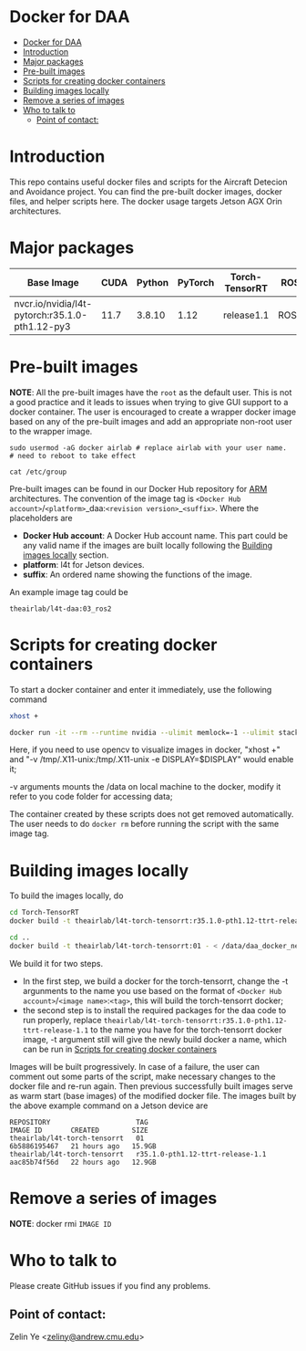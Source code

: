
# Docker for DAA #

- [Docker for DAA](#docker-for-daa)
- [Introduction](#introduction)
- [Major packages](#major-packages)
- [Pre-built images](#pre-built-images)
- [Scripts for creating docker containers](#scripts-for-creating-docker-containers)
- [Building images locally](#building-images-locally)
- [Remove a series of images](#remove-a-series-of-images)
- [Who to talk to](#who-to-talk-to)
  - [Point of contact:](#point-of-contact)

# Introduction #

This repo contains useful docker files and scripts for the Aircraft Detecion and Avoidance project. You can find the pre-built docker images, docker files, and helper scripts here. The docker usage targets Jetson AGX Orin architectures.

# Major packages #

| Base Image | CUDA | Python | PyTorch          | Torch-TensorRT | ROS |
|-------------|------|--------|------------------|----------------|-----|
| nvcr.io/nvidia/l4t-pytorch:r35.1.0-pth1.12-py3       | 11.7 | 3.8.10 | 1.12 | release1.1        |  ROS2   |

# Pre-built images #

__NOTE__: All the pre-built images have the `root` as the default user. This is not a good practice and it leads to issues when trying to give GUI support to a docker container. The user is encouraged to create a wrapper docker image based on any of the pre-built images and add an appropriate non-root user to the wrapper image. 

```
sudo usermod -aG docker airlab # replace airlab with your user name.
# need to reboot to take effect

cat /etc/group
```


Pre-built images can be found in our Docker Hub repository for [ARM][arm_repo] architectures. The convention of the image tag is `<Docker Hub account>`/`<platform>`\_daa:`<revision version>`\_`<suffix>`. Where the placeholders are 
- __Docker Hub account__: A Docker Hub account name. This part could be any valid name if the images are built locally following the [Building images locally](#building-images-locally) section.
- __platform__: l4t for Jetson devices.
- __suffix__: An ordered name showing the functions of the image.

An example image tag could be
```
theairlab/l4t-daa:03_ros2
```

[arm_repo]: https://hub.docker.com/layers/theairlab/l4t-daa/03_ros2/images/sha256-eca3c98f16887226c49d0f1812aa9790ebff9f79c05c42479d509022324f40db?context=repo

# Scripts for creating docker containers #


To start a docker container and enter it immediately, use the following command

```bash
xhost + 

docker run -it --rm --runtime nvidia --ulimit memlock=-1 --ulimit stack=67108864 --net=host --ipc=host --pid=host -v /tmp/.X11-unix:/tmp/.X11-unix -e DISPLAY=$DISPLAY -v /data:/data theairlab/l4t-daa:03_ros2

```
Here, if you need to use opencv to visualize images in docker, "xhost +" and "-v /tmp/.X11-unix:/tmp/.X11-unix -e DISPLAY=$DISPLAY" would enable it;

 -v arguments mounts the /data on local machine to the docker, modify it refer to you code folder for accessing data;

The container created by these scripts does not get removed automatically. The user needs to do `docker rm` before running the script with the same image tag.



# Building images locally #

To build the images locally, do

```bash
cd Torch-TensorRT
docker build -t theairlab/l4t-torch-tensorrt:r35.1.0-pth1.12-ttrt-release-1.1  -f docker/Dockerfile.l4t --build-arg BASE=r35.1.0-pth1.12 .

cd ..
docker build -t theairlab/l4t-torch-tensorrt:01 - < /data/daa_docker_new/requirements.dockerfile --build-arg base_image=theairlab/l4t-torch-tensorrt:r35.1.0-pth1.12-ttrt-release-1.1


```
We build it for two steps.
- In the first step, we build a docker for the torch-tensorrt, change the -t argunments to the name you use based on the format of `<Docker Hub account>`/`<image name>`:`<tag>`, this will build the torch-tensorrt docker; 
- the second step is to install the required packages for the daa code to run properly, replace `theairlab/l4t-torch-tensorrt:r35.1.0-pth1.12-ttrt-release-1.1` to the name you have for the torch-tensorrt docker image, -t argument still will give the newly build docker a name, which can be run in [Scripts for creating docker containers](#scripts-for-creating-docker-containers)



Images will be built progressively. In case of a failure, the user can comment out some parts of the script, make necessary changes to the docker file and re-run again. Then previous successfully built images serve as warm start (base images) of the modified docker file. The images built by the above example command on a Jetson device are

```
REPOSITORY                     TAG                                IMAGE ID       CREATED        SIZE
theairlab/l4t-torch-tensorrt   01                                 6b5886195467   21 hours ago   15.9GB
theairlab/l4t-torch-tensorrt   r35.1.0-pth1.12-ttrt-release-1.1   aac85b74f56d   22 hours ago   12.9GB

```

# Remove a series of images #

__NOTE__: docker rmi `IMAGE ID`


# Who to talk to #

Please create GitHub issues if you find any problems.

## Point of contact: ##

Zelin Ye \<zeliny@andrew.cmu.edu\>
